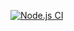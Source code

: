 [![Node.js CI](https://github.com/gyuri127/actions/actions/workflows/node.js.yml/badge.svg)](https://github.com/gyuri127/actions/actions/workflows/node.js.yml)
